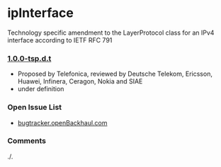 # ipInterface
Technology specific amendment to the LayerProtocol class for an IPv4 interface according to IETF RFC 791

### [1.0.0-tsp.d.t](../../tree/tsp)
- Proposed by Telefonica, reviewed by Deutsche Telekom, Ericsson, Huawei, Infinera, Ceragon, Nokia and SIAE
- under definition

### Open Issue List
- [bugtracker.openBackhaul.com](https://bugtracker.openBackhaul.com)

### Comments
./.
